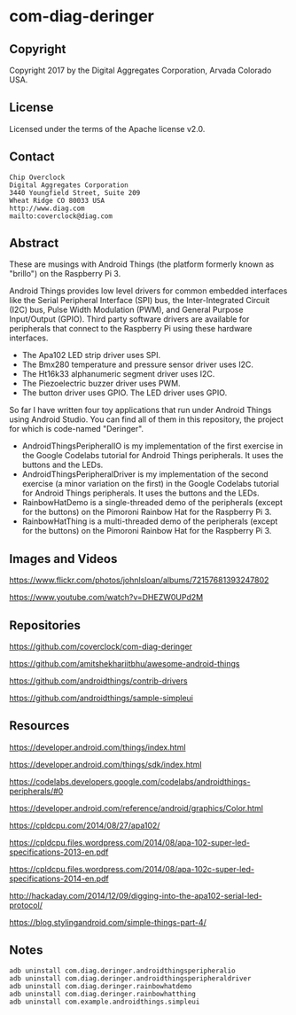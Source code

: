 # com-diag-deringer

## Copyright

Copyright 2017 by the  Digital Aggregates Corporation, Arvada Colorado USA.

## License

Licensed under the terms of the Apache license v2.0.

## Contact

    Chip Overclock
    Digital Aggregates Corporation
    3440 Youngfield Street, Suite 209
    Wheat Ridge CO 80033 USA
    http://www.diag.com
    mailto:coverclock@diag.com

## Abstract

These are musings with Android Things (the platform formerly known as
"brillo") on the Raspberry Pi 3.

Android Things provides low level drivers for common embedded interfaces
like the Serial Peripheral Interface (SPI) bus, the Inter-Integrated
Circuit (I2C) bus, Pulse Width Modulation (PWM), and General Purpose
Input/Output (GPIO). Third party software drivers are available for
peripherals that connect to the Raspberry Pi using these hardware
interfaces.

* The Apa102 LED strip driver uses SPI.
* The Bmx280 temperature and pressure sensor driver uses I2C.
* The Ht16k33 alphanumeric segment driver uses I2C.
* The Piezoelectric buzzer driver uses PWM.
* The button driver uses GPIO.
The LED driver uses GPIO.

So far I have written four toy applications that run under Android
Things using Android Studio. You can find all of them in this repository,
the project for which is code-named "Deringer".

* AndroidThingsPeripheralIO is my implementation of the first exercise in
the Google Codelabs tutorial for Android Things peripherals. It uses the
buttons and the LEDs.
* AndroidThingsPeripheralDriver is my implementation of the second exercise
(a minor variation on the first) in the Google Codelabs tutorial for
Android Things peripherals. It uses the buttons and the LEDs.
* RainbowHatDemo is a single-threaded demo of the peripherals (except for
the buttons) on the Pimoroni Rainbow Hat for the Raspberry Pi 3.
* RainbowHatThing is a multi-threaded demo of the peripherals (except for
the buttons) on the Pimoroni Rainbow Hat for the Raspberry Pi 3.

## Images and Videos

<https://www.flickr.com/photos/johnlsloan/albums/72157681393247802>

<https://www.youtube.com/watch?v=DHEZW0UPd2M>

## Repositories

<https://github.com/coverclock/com-diag-deringer>

<https://github.com/amitshekhariitbhu/awesome-android-things>

<https://github.com/androidthings/contrib-drivers>

<https://github.com/androidthings/sample-simpleui>

## Resources

<https://developer.android.com/things/index.html>

<https://developer.android.com/things/sdk/index.html>

<https://codelabs.developers.google.com/codelabs/androidthings-peripherals/#0>

<https://developer.android.com/reference/android/graphics/Color.html>

<https://cpldcpu.com/2014/08/27/apa102/>

<https://cpldcpu.files.wordpress.com/2014/08/apa-102-super-led-specifications-2013-en.pdf>

<https://cpldcpu.files.wordpress.com/2014/08/apa-102c-super-led-specifications-2014-en.pdf>

<http://hackaday.com/2014/12/09/digging-into-the-apa102-serial-led-protocol/>

<https://blog.stylingandroid.com/simple-things-part-4/>

## Notes

    adb uninstall com.diag.deringer.androidthingsperipheralio
    adb uninstall com.diag.deringer.androidthingsperipheraldriver
    adb uninstall com.diag.deringer.rainbowhatdemo
    adb uninstall com.diag.deringer.rainbowhatthing
    adb uninstall com.example.androidthings.simpleui

